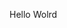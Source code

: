 Hello Wolrd


































































































































































































































































































































































































































































































































































































































































































































































































































































































































































































































































































































































































































































































































































































































































































































































































































